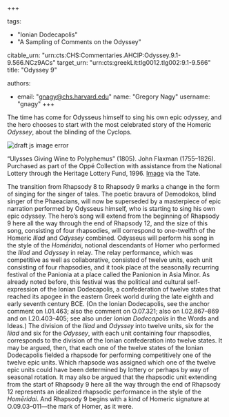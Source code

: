 +++

tags:
- "Ionian Dodecapolis"
- "A Sampling of Comments on the Odyssey"

citable_urn: "urn:cts:CHS:Commentaries.AHCIP:Odyssey.9.1-9.566.NCz9ACs"
target_urn: "urn:cts:greekLit:tlg0012.tlg002:9.1-9.566"
title: "Odyssey 9"

authors:
- email: "gnagy@chs.harvard.edu"
  name: "Gregory Nagy"
  username: "gnagy"
+++

<p>The time has come for Odysseus himself to sing his own epic odyssey, and the hero chooses to start with the most celebrated story of the Homeric <em>Odyssey</em>, about the blinding of the Cyclops.</p><p></p><span><img src="https://classical-inquiries.chs.harvard.edu/wp-content/uploads/2017/05/T11200_10_1280.jpg" alt="draft js image error"/></span><p>“Ulysses Giving Wine to Polyphemus” (1805). John Flaxman (1755–1826). Purchased as part of the Oppé Collection with assistance from the National Lottery through the Heritage Lottery Fund, 1996. <a href="http://www.tate.org.uk/art/artworks/flaxman-ulysses-giving-wine-to-polyphemus-t11200">Image</a> via the Tate.</p><p></p><p>The transition from Rhapsody 8 to Rhapsody 9 marks a change in the form of singing for the singer of tales. The poetic bravura of Demodokos, blind singer of the Phaeacians, will now be superseded by a masterpiece of epic narration performed by Odysseus himself, who is starting to sing his own epic odyssey. The hero’s song will extend from the beginning of Rhapsody 9 here all the way through the end of Rhapsody 12, and the size of this song, consisting of four rhapsodies, will correspond to one-twelfth of the Homeric <em>Iliad</em> and <em>Odyssey</em> combined. Odysseus will perform his song in the style of the <em>Homēridai</em>, notional descendants of Homer who performed the <em>Iliad</em> and <em>Odyssey</em> in relay. The relay performance, which was competitive as well as collaborative, consisted of twelve units, each unit consisting of four rhapsodies, and it took place at the seasonally recurring festival of the Panionia at a place called the Panionion in Asia Minor. As already noted before, this festival was the political and cultural self-expression of the Ionian Dodecapolis, a confederation of twelve states that reached its apogee in the eastern Greek world during the late eighth and early seventh century BCE. (On the Ionian Dodecapolis, see the anchor comment on I.01.463; also the comment on O.07.321; also on I.02.867–869 and on I.20.403–405; see also under <em>Ionian Dodecapolis </em>in the Words and Ideas.) The division of the <em>Iliad</em> and <em>Odyssey</em> into twelve units, six for the <em>Iliad</em> and six for the <em>Odyssey</em>, with each unit containing four rhapsodies, corresponds to the division of the Ionian confederation into twelve states. It may be argued, then, that each one of the twelve states of the Ionian Dodecapolis fielded a rhapsode for performing competitively one of the twelve epic units. Which rhapsode was assigned which one of the twelve epic units could have been determined by lottery or perhaps by way of seasonal rotation. It may also be argued that the rhapsodic unit extending from the start of Rhapsody 9 here all the way through the end of Rhapsody 12 represents an idealized rhapsodic performance in the style of the <em>Homēridai</em>. And Rhapsody 9 begins with a kind of Homeric signature at O.09.03–011—the mark of Homer, as it were.</p>